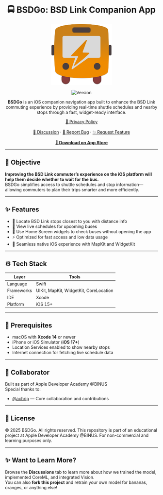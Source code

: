 <div align="center">
  <h1>🚍 BSDGo: BSD Link Companion App</h1>

  <img src="https://github.com/Lunardy2509/BSDGo/blob/mimi/BSDGo/Assets.xcassets/BSDGo%20Icon.imageset/SWRD%20Icon.png" width="200" height="200" alt="BSDGo Logo">

  ![Version](https://img.shields.io/badge/version-1.2-orange?style=for-the-badge)

  <p><strong>BSDGo</strong> is an iOS companion navigation app built to enhance the BSD Link commuting experience by providing real-time shuttle schedules and nearby stops through a fast, widget-ready interface.</p>

  <p>
    <a href="https://lunardy2509.github.io/lq-docs/privacy/privacy-bsdgo">📜 Privacy Policy</a><br><br>
    <a href="https://github.com/Lunardy2509/BSDGo/discussions">💬 Discussion</a> ·
    <a href="https://github.com/Lunardy2509/BSDGo/issues/new?labels=bug&template=bug_report.yml&title=%5BBug%5D">🐛 Report Bug</a> ·
    <a href="https://github.com/Lunardy2509/BSDGo/issues/new?labels=enhancement&template=feature_request.yml&title=%5BFeature%5D">✨ Request Feature</a><br><br>
    <a href="https://apps.apple.com/id/app/bsdgo/id6747796706"><strong>📲 Download on App Store</strong></a>
  </p>
</div>

---

## 🎯 Objective

**Improving the BSD Link commuter’s experience on the iOS platform will help them decide whether to wait for the bus.**  
BSDGo simplifies access to shuttle schedules and stop information—allowing commuters to plan their trips smarter and more efficiently.

---

## ✨ Features

- 📍 Locate BSD Link stops closest to you with distance info  
- 🚌 View live schedules for upcoming buses  
- 📱 Use Home Screen widgets to check buses without opening the app  
- ⚡ Optimized for fast access and low data usage  
- 🧭 Seamless native iOS experience with MapKit and WidgetKit  

---

## ⚙️ Tech Stack

| Layer       | Tools                                  |
|-------------|----------------------------------------|
| Language    | Swift                                  |
| Frameworks  | UIKit, MapKit, WidgetKit, CoreLocation |
| IDE         | Xcode                                  |
| Platform    | iOS 15+                                |

---

## 🧰 Prerequisites

- macOS with **Xcode 14** or newer  
- iPhone or iOS Simulator (**iOS 17+**)  
- Location Services enabled to show nearby stops  
- Internet connection for fetching live schedule data  

---

## 🤝 Collaborator

Built as part of Apple Developer Academy @BINUS  
Special thanks to:

- [@achrip](https://github.com/achrip) — Core collaboration and contributions

---

## 📄 License

© 2025 BSDGo. All rights reserved.
This repository is part of an educational project at Apple Developer Academy @BINUS. For non-commercial and learning purposes only.

---

## ✨ Want to Learn More?

Browse the **Discussions** tab to learn more about how we trained the model, implemented CoreML, and integrated Vision.  
You can also **fork this project** and retrain your own model for bananas, oranges, or anything else!
